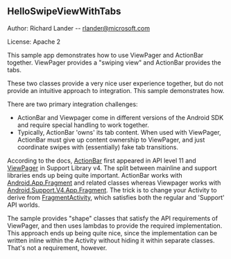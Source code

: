 ## HelloSwipeViewWithTabs ##
Author: Richard Lander -- rlander@microsoft.com

License: Apache 2

This sample app demonstrates how to use ViewPager and ActionBar together. ViewPager provides a "swiping view" and ActionBar provides the tabs.

These two classes provide a very nice user experience together, but do not provide an intuitive approach to integration. This sample demonstrates how.

There are two primary integration challenges:

- ActionBar and Viewpager come in different versions of the Android SDK and require special handling to work together.
- Typically, ActionBar 'owns' its tab content. When used with ViewPager, ActionBar must give up content ownership to ViewPager, and just coordinate swipes with (essentially) fake tab transitions.

According to the docs, [ActionBar](http://developer.android.com/guide/topics/ui/actionbar.html) first appeared in API level 11 and [ViewPager](http://developer.android.com/reference/android/support/v4/view/ViewPager.html) in Support Library v4. The split between mainline and support libraries ends up being quite important. ActionBar works with [Android.App.Fragment](http://developer.android.com/reference/android/app/Fragment.html) and related classes whereas Viewpager works with [Android.Support.V4.App.Fragment](http://developer.android.com/reference/android/support/v4/app/Fragment.html). The trick is to change your Activity to derive from [FragmentActivity](http://developer.android.com/reference/android/support/v4/app/FragmentActivity.html), which satisfies both the regular and 'Support' API worlds.
 
The sample provides "shape" classes that satisfy the API requirements of ViewPager, and then uses lambdas to provide the required implementation. This approach ends up being quite nice, since the implementation can be written inline within the Activity without hiding it within separate classes. That's not a requirement, however.
